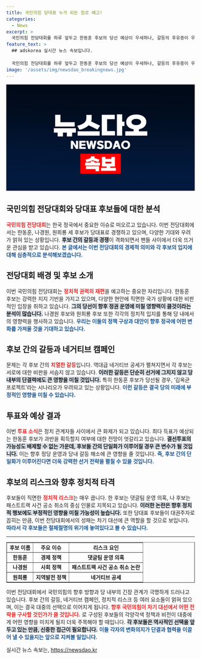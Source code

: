 ```yaml
---
title: 국민의힘 당대표 누가 되든 험로 예고!
categories:
  - News
excerpt: >
  국민의힘 전당대회를 하루 앞두고 한동훈 후보의 당선 예상이 우세하나, 갈등의 후유증이 우려된다. 네거티브 공방과 내부 대립이 심화되며, 한 후보 당선 시 김옥균 프로젝트 가동 가능성도 제기됐다. 누가 승리하든 치열한 싸움의 그림자가 드리워졌다.
feature_text: >
  ## adskorea 실시간 뉴스 속보입니다.

  국민의힘 전당대회를 하루 앞두고 한동훈 후보의 당선 예상이 우세하나, 갈등의 후유증이 우려된다. 네거티브 공방과 내부 대립이 심화되며, 한 후보 당선 시 김옥균 프로젝트 가동 가능성도 제기됐다. 누가 승리하든 치열한 싸움의 그림자가 드리워졌다.
image: '/assets/img/newsdao_breakingnews.jpg'
---
```


<p><img src="/assets/img/newsdao_breakingnews.jpg" alt="adskorea 속보" /></p>

<h2>국민의힘 전당대회와 당대표 후보들에 대한 분석</h2>

<p data-ke-size="size16"><b><span style="color: #ee2323;">국민의힘 전당대회</span></b>는 한국 정국에서 중요한 이슈로 떠오르고 있습니다. 이번 전당대회에서는 한동훈, 나경원, 원희룡 세 후보가 당대표로 경쟁하고 있으며, 다양한 기대와 우려가 얽혀 있는 상황입니다. <b><span style="background-color: #21538527;">후보 간의 갈등과 경쟁</span></b>이 격화되면서 팬들 사이에서 더욱 뜨거운 관심을 받고 있습니다. <b><span style="color: #1a5490;">본 글에서는 이번 전당대회의 경제적 의미와 각 후보의 입지에 대해 심층적으로 분석해보겠습니다.</span></b></p>

<h2 data-ke-size="size26">전당대회 배경 및 후보 소개</h2>

<p data-ke-size="size16">이번 국민의힘 전당대회는 <b><span style="color: #ee2323;">정치적 권력의 재편</span></b>을 예고하는 중요한 자리입니다. 한동훈 후보는 강력한 지지 기반을 가지고 있으며, 다양한 현안에 직면한 국가 상황에 대한 비판적인 입장을 취하고 있습니다. <b><span style="background-color: #21538527;">그의 당선이 향후 정권 운영에 미칠 영향력이 클것이라는 분석이 많습니다.</span></b> 나경원 후보와 원희룡 후보 또한 각각의 정치적 입지를 통해 당 내에서의 영향력을 행사하고 있습니다. <b><span style="color: #1a5490;">우리는 이들의 정책 구상과 대안이 향후 정국에 어떤 변화를 가져올 것을 기대하고 있습니다.</span></b></p>

<h2 data-ke-size="size26">후보 간의 갈등과 네거티브 캠페인</h2>

<p data-ke-size="size16">문제는 각 후보 간의 <b><span style="color: #ee2323;">치열한 갈등</span></b>입니다. 역대급 네거티브 공세가 펼쳐지면서 각 후보는 서로에 대한 비판을 서슴지 않고 있습니다. <b><span style="background-color: #21538527;">이러한 갈등은 단순히 선거에 그치지 않고 당 내부의 단결력에도 큰 영향을 미칠 것입니다.</span></b> 특히 한동훈 후보가 당선될 경우, ‘김옥균 프로젝트’라는 시나리오가 우려되고 있는 상황입니다. <b><span style="color: #1a5490;">이런 갈등은 결국 당의 미래에 부정적인 영향을 미칠 수 있습니다.</span></b></p>

<h2 data-ke-size="size26">투표와 예상 결과</h2>

<p data-ke-size="size16">이번 <b><span style="color: #ee2323;">투표 소식</span></b>은 정치 관계자들 사이에서 큰 화제가 되고 있습니다. 최다 득표가 예상되는 한동훈 후보가 과반을 획득할지 여부에 대한 전망이 엇갈리고 있습니다. <b><span style="background-color: #21538527;">결선투표의 가능성도 배제할 수 없는 가운데, 후보들 간의 단일화가 이루어질 경우 큰 변수가 될 것입니다.</span></b> 이는 향후 정당 운영과 당내 갈등 해소에 큰 영향을 줄 것입니다. <b><span style="color: #1a5490;">즉, 후보 간의 단일화가 이루어진다면 더욱 강력한 선거 전략을 펼칠 수 있을 것입니다.</span></b></p>

<h2 data-ke-size="size26">후보의 리스크와 향후 정치적 타격</h2>

<p data-ke-size="size16">후보들이 직면한 <b><span style="color: #ee2323;">정치적 리스크</span></b>는 매우 큽니다. 한 후보는 댓글팀 운영 의혹, 나 후보는 패스트트랙 사건 공소 취소의 중심 인물로 지목되고 있습니다. <b><span style="background-color: #21538527;">이러한 논란은 향후 정치적 행보에도 부정적인 영향을 미칠 가능성이 높습니다.</span></b> 또한 당대표 후보들이 대권주자로 꼽히는 만큼, 이번 전당대회에서의 성패는 차기 대선에 큰 역할을 할 것으로 보입니다. <b><span style="color: #1a5490;">따라서 각 후보들은 절체절명의 위기에 놓여있다고 볼 수 있습니다.</span></b></p>

<hr/>

<table style="width: 100%;" border="1">
    <tr>
        <td style="text-align: center; height: 17px;"><b>후보 이름</b></td>
        <td style="text-align: center; height: 17px;"><b>주요 이슈</b></td>
        <td style="text-align: center; height: 17px;"><b>리스크 요인</b></td>
    </tr>
    <tr>
        <td style="text-align: center; height: 17px;"><b>한동훈</b></td>
        <td style="text-align: center; height: 17px;"><b>경제 정책</b></td>
        <td style="text-align: center; height: 17px;"><b>댓글팀 운영 의혹</b></td>
    </tr>
    <tr>
        <td style="text-align: center; height: 17px;"><b>나경원</b></td>
        <td style="text-align: center; height: 17px;"><b>사회 정책</b></td>
        <td style="text-align: center; height: 17px;"><b>패스트트랙 사건 공소 취소 논란</b></td>
    </tr>
    <tr>
        <td style="text-align: center; height: 17px;"><b>원희룡</b></td>
        <td style="text-align: center; height: 17px;"><b>지역발전 정책</b></td>
        <td style="text-align: center; height: 17px;"><b>네거티브 공세</b></td>
    </tr>
</table>

<p data-ke-size="size16">이번 전당대회에서 국민의힘의 향후 방향과 당 내부의 긴장 관계가 극명하게 드러나고 있습니다. 후보 간의 갈등, 네거티브 캠페인, 정치적 리스크 등 여러 요소들이 얽혀 있으며, 이는 결국 대중의 선택으로 이어지게 됩니다. <b><span style="color: #ee2323;">향후 국민의힘이 차기 대선에서 어떤 전략을 구사할 것인가가 클 것입니다.</span></b> 로 구성된 후보들의 각양각색 정책과 비전이 대중에게 어떤 영향을 미치게 될지 더욱 주목해야 할 때입니다. <b><span style="background-color: #21538527;">각 후보들은 역사적인 선택을 앞두고 있는 만큼, 신중한 접근이 필요합니다.</span></b> <b><span style="color: #1a5490;">이들 각자의 변화의지가 단결과 협력을 이끌어 낼 수 있을지는 앞으로 지켜볼 일입니다.</span></b></p>
실시간 뉴스 속보는, <a href="https://newsdao.kr" rel="dofollow">https://newsdao.kr</a>


